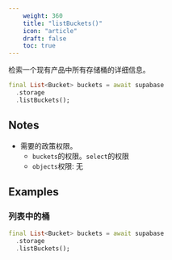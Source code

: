 ```yaml
---
    weight: 360
    title: "listBuckets()"
    icon: "article"
    draft: false
    toc: true
---
```


检索一个现有产品中所有存储桶的详细信息。


```dart
final List<Bucket> buckets = await supabase
  .storage
  .listBuckets();
```






## Notes

- 需要的政策权限。
  - `buckets`的权限。`select`的权限 
  - `objects`权限: 无










## Examples

### 列表中的桶



```dart
final List<Bucket> buckets = await supabase
  .storage
  .listBuckets();
```
